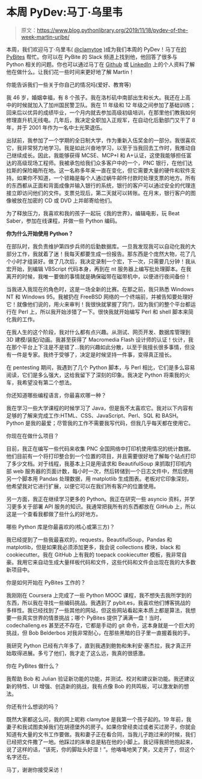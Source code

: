 # 本周 PyDev:马丁·乌里韦

> 原文：<https://www.blog.pythonlibrary.org/2019/11/18/pydev-of-the-week-martin-uribe/>

本周，我们欢迎马丁·乌里韦( [@clamytoe](https://twitter.com/clamytoe) )成为我们本周的 PyDev！马丁在[的 PyBites](https://pybit.es/author/martin-uribe.html) 帮忙。你可以在 PyBite 的 Slack 频道上找到他，他回答了很多与 Python 相关的问题。你也可以通过马丁在 [Github](https://github.com/clamytoe) 或 [LinkedIn](https://www.linkedin.com/in/martin-uribe/) 上的个人资料了解他在做什么。让我们花一些时间来更好地了解 Martin！

你能告诉我们一些关于你自己的情况吗(爱好、教育等)

我 46 岁，婚姻幸福，有 8 个孩子。我在洛杉矶中南部出生和长大。我还在上高中的时候就加入了加州国民警卫队。我在 11 年级和 12 年级之间参加了基础训练；回来后以优异的成绩毕业，一个月内就去参加高级初级培训，在那里他们教我如何修理直升机无线电。几年后，我决定全职加入正规军，在自动化后勤部门又干了 8 年，并于 2001 年作为一名中士光荣退伍。

出狱前，我参加了一个学期的全日制大学，作为重新入伍奖金的一部分。我很喜欢它，我非常努力地学习。我是如此兴奋地学习，以至于当我回去工作时，我推动自己继续成长。因此，我能够获得 MCSE、MCP+I 和 A+认证，这使我能够担任富达的高级现场工程师。我被承包给我们众多客户中的一个，PNC 银行，在他们达拉斯的保险箱所在地。这一名称多年来一直在变化，但它需要大量的硬件和软件支持。如果你不知道，一个锁箱是每个人通过蜗牛邮件付款时处理支票的地方。所有的东西都从正面和背面成像并输入银行的系统，银行的客户可以通过安全的代理连接立即访问他们的文件。支票兑现后，第二天就可以转账。在月末，银行客户的图像被放在加密的 CD 或 DVD 上并邮寄给他们。

为了释放压力，我喜欢和我的孩子一起玩《我的世界》，编辑电影，玩 Beat Saber，参加在线课程，并做一些 Python 编码。

**你为什么开始使用 Python？**

在部队时，我负责维护第四步兵师的后勤数据库。一旦我发现我可以自动化我的大部分工作，我就着了迷！我每天都要生成一份报告。那东西是个庞然大物，花了几个小时才组装好。做了几次后，我决定录制一个宏，下一次，只需要几分钟！我从宏开始，到编辑 VBScript 代码本身，再到在 nt 服务器上编写批处理脚本。在我离开的时候，我唯一要做的事情就是确保磁带在磁带机中，以便进行夜间备份！

当我进入我现在的角色时，这是一场全新的比赛。在那之前，我只熟悉 Windows NT 和 Windows 95。我被扔在 FreeBSD 网络的一个终端前，并被告知要处理好它！就像他们说的，用火来审判！我很快就掌握了窍门，因为我们的整个平台都运行在 Perl 上，所以我开始涉猎了一下。很快我就开始编写 Perl 和 shell 脚本来简化我的工作。

在我人生的这个阶段，我对什么都有点兴趣。从测试、网页开发、数据库管理到 3D 建模/装配/动画。我甚至获得了 Macromedia Flash 设计师的认证！伙计，我在那个平台上下注是不是错了...我的兴趣如此分散，以至于我擅长很多事情，但没有一件是专家。我终于受够了，决定是时候坚持一件事，变得真正擅长。

在 pentesting 期间，我遇到了几个 Python 脚本，与 Perl 相比，它们是多么容易阅读，它们是多么强大，这给我留下了深刻的印象。我决定 Python 将乘我的火车，我希望没有第二个想法。

你还知道哪些编程语言，你最喜欢哪一种？

我在学习一些大学课程的时候学习了 Java，但是我不太喜欢它。我对以下内容有足够的了解来完成工作:HTML、CSS、JavaScript、Perl、SQL 和 BASH。Python 是我的最爱；尽管我的工作不需要我写代码，但我几乎每天都在使用它。

你现在在做什么项目？

目前，我正在编写一些代码来收集 PNC 全国网络中打印机使用情况的统计数据。他们目前有一个将打印整合到一个位置的项目，并且需要很好地了解每个站点打印了多少文档。对于线程，我基本上只是用请求和 BeautifulSoup 来抓取打印机内部 web 服务器的页面计数，每小时一次，然后转储到一个日志文件中，然后使用另一个脚本用 Pandas 处理数据，用 matplotlib 生成图表。老板对它印象深刻，他希望我对它进行扩展，以便它可以在我们所有客户的位置使用。

另一方面，我正在继续学习更多的 Python。我正在研究一些 asyncio 资料，并学习更多关于部署 API 服务的知识。我通常把我所有的东西都放在 GitHub 上，所以这是一个查看我都做了些什么的好地方。

哪些 Python 库是你最喜欢的(核心或第三方)？

我已经提到了一些我最喜欢的，requests，BeautifulSoup，Pandas 和 matplotlib，但是如果我必须添加更多，我会说 collections 模块，black 和 cookiecutter。我在 GitHub 上有我的 toepack cookiecutter 模板，我非常自豪。我用它来自动生成大量样板代码和文件，这些代码和文件会出现在我的大多数新项目中。

你是如何开始在 PyBites 工作的？

我刚刚在 Coursera 上完成了一些 Python MOOC 课程，我不想失去我所学到的东西，所以我在寻找一些编码挑战。我遇到了 pybit.es，我喜欢他们博客挑战的多样性。我已经找到了一些其他的网站，但这些网站看起来本质上都是算法，我想要一些真实世界的情景挑战；哪个 PyBites 提供了满满一盘！当时，codechalleng.es 甚至还不存在，它都是手动的 git 命令，这本身就是一个巨大的挑战，但 Bob Belderbos 对我非常耐心，在那些黑暗的日子里一直握着我的手。

我研究 Python 已经有六年多了，直到我遇到鲍勃和朱利安·塞杰拉，我才真正开始取得进展。多亏了他们，我才走了这么远，我真的很感激。

你在 PyBites 做什么？

我帮助 Bob 和 Julian 验证新功能的功能，并测试、校对和建议新功能。我还建议新的特性、UI 增强、创造新的挑战，我有点像 Bob 的共鸣板，可以激发新的想法。

你还有什么想说的吗？

既然大家都这么问，我的网上昵称 clamytoe 是我第一个孩子起的。19 年前，我妻子和我试图卖掉我们在胡德堡外的房子。如果你曾经卖过或者买过房子，你就会知道有大量的文书工作要做。我和妻子正在看合同，当我儿子跑过来的时候，我们已经把文件撒了一地。他踩过的床单总是粘在他的小脚上。我记得我把他抱起来，说了这样的话，“该死，你的脚趾头好湿！”。他咯咯地笑了笑，又走开了，但这个名字还在。

马丁，谢谢你接受采访！